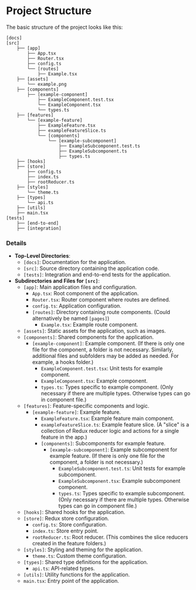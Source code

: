 # Project Structure

The basic structure of the project looks like this:

```
[docs]
[src]
    ├── [app]
        ├── App.tsx
        ├── Router.tsx
        ├── config.ts
        └── [routes]
            ├── Example.tsx
    ├── [assets]
        └── example.png
    ├── [components]
        ├── [example-component]
            ├── ExampleComponent.test.tsx
            └── ExampleComponent.tsx
            └── types.ts
    ├── [features]
        └── [example-feature]
            ├── ExampleFeature.tsx
            ├── exampleFeatureSlice.ts
            └── [components]
                └── [example-subcomponent]
                    ├── ExampleSubcomponent.test.ts
                    ├── ExampleSubcomponent.ts
                    ├── types.ts
    ├── [hooks]
    ├── [store]
        ├── config.ts
        ├── index.ts
        ├── rootReducer.ts
    ├── [styles]
        └── theme.ts
    ├── [types]
        └── api.ts
    ├── [utils]
    ├── main.tsx
[tests]
    ├── [end-to-end]
    ├── [integration]
```

### Details

-   **Top-Level Directories**:
    -   `[docs]`: Documentation for the application.
    -   `[src]`: Source directory containing the application code.
    -   `[tests]`: Integration and end-to-end tests for the application.
-   **Subdirectories and Files for `[src]`**:
    -   `[app]`: Main application files and configuration.
        -   `App.tsx`: Root component of the application.
        -   `Router.tsx`: Router component where routes are defined.
        -   `config.ts`: Application configuration.
        -   `[routes]`: Directory containing route components. (Could alternatively be named `[pages]`)
            -   `Example.tsx`: Example route component.
    -   `[assets]`: Static assets for the application, such as images.
    -   `[components]`: Shared components for the application.
        -   `[example-component]`: Example component. (If there is only one file for the component, a folder is not necessary. Similarly, additional files and subfolders may be added as needed. For example, a hooks folder.)
            -   `ExampleComponent.test.tsx`: Unit tests for example component.
            -   `ExampleComponent.tsx`: Example component.
            -   `types.ts`: Types specific to example component. (Only necessary if there are multiple types. Otherwise types can go in component file.)
    -   `[features]`: Feature-specific components and logic.
        -   `[example-feature]`: Example feature.
            -   `ExampleFeature.tsx`: Example feature main component.
            -   `exampleFeatureSlice.ts`: Example feature slice. (A "slice" is a collection of Redux reducer logic and actions for a single feature in the app.)
            -   `[components]`: Subcomponents for example feature.
                -   `[example-subcomponent]`: Example subcomponent for example feature. (If there is only one file for the component, a folder is not necessary.)
                    -   `ExampleSubcomponent.test.ts`: Unit tests for example subcomponent.
                    -   `ExampleSubcomponent.tsx`: Example subcomponent component.
                    -   `types.ts`: Types specific to example subcomponent. (Only necessary if there are multiple types. Otherwise types can go in component file.)
    -   `[hooks]`: Shared hooks for the application.
    -   `[store]`: Redux store configuration.
        -   `config.ts`: Store configuration.
        -   `index.ts`: Store entry point.
        -   `rootReducer.ts`: Root reducer. (This combines the slice reducers created in the feature folders.)
    -   `[styles]`: Styling and theming for the application.
        -   `theme.ts`: Custom theme configuration.
    -   `[types]`: Shared type definitions for the application.
        -   `api.ts`: API-related types.
    -   `[utils]`: Utility functions for the application.
    -   `main.tsx`: Entry point of the application.
